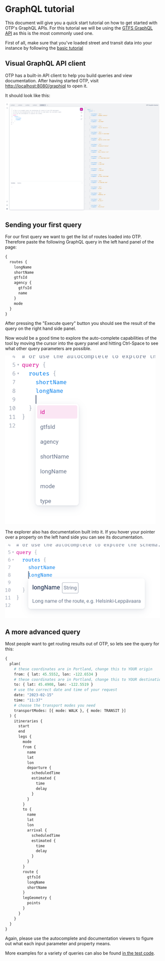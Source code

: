 <!--
  NOTE! Part of this document is generated. Make sure you edit the template, not the generated doc.

   - Template directory is:  /doc/templates
   - Generated directory is: /docs 
-->

# GraphQL tutorial

This document will give you a quick start tutorial on how to get started with OTP's GraphQL APIs. For 
this tutorial we will be using the [GTFS GraphQL API](GTFS-GraphQL-API.md) as this is the most commonly used one.

First of all, make sure that you've loaded street and transit data into your instance by following
the [basic tutorial](../Basic-Tutorial.md)

## Visual GraphQL API client

OTP has a built-in API client to help you build queries and view documentation. After having
started OTP, visit [http://localhost:8080/graphiql](http://localhost:8080/graphiql) to open it.

It should look like this:

![GraphiQL](../images/graphiql.png)

## Sending your first query

For our first query we want to get the list of routes loaded into OTP. Therefore paste the following 
GraphQL query in the left hand panel of the page:

<!-- route-query BEGIN -->
<!-- NOTE! This section is auto-generated. Do not change, change doc in code instead. -->

```graphql
{
  routes {
    longName
    shortName
    gtfsId
    agency {
      gtfsId
      name
    }
    mode
  }
}

```

<!-- route-query END -->

After pressing the "Execute query" button you should see the result of the query on the right hand
side panel.

Now would be a good time to explore the auto-complete capabilities of the tool by moving the
cursor into the query panel and hitting Ctrl-Space to see what other query parameters are possible.

![GraphiQL](../images/graphiql-autocomplete.png)

The explorer also has documentation built into it. If you hover your pointer over a property on the 
left hand side you can see its documentation.

![GraphiQL](../images/graphiql-documentation.png)

## A more advanced query

Most people want to get routing results out of OTP, so lets see the query for this:

<!-- plan-query BEGIN -->
<!-- NOTE! This section is auto-generated. Do not change, change doc in code instead. -->

```graphql
{
  plan(
    # these coordinates are in Portland, change this to YOUR origin
    from: { lat: 45.5552, lon: -122.6534 }
    # these coordinates are in Portland, change this to YOUR destination
    to: { lat: 45.4908, lon: -122.5519 }
    # use the correct date and time of your request
    date: "2023-02-15"
    time: "11:37"
    # choose the transport modes you need
    transportModes: [{ mode: WALK }, { mode: TRANSIT }]
  ) {
    itineraries {
      start
      end
      legs {
        mode
        from {
          name
          lat
          lon
          departure {
            scheduledTime
            estimated {
              time
              delay
            }
          }
        }
        to {
          name
          lat
          lon
          arrival {
            scheduledTime
            estimated {
              time
              delay
            }
          }
        }
        route {
          gtfsId
          longName
          shortName
        }
        legGeometry {
          points
        }
      }
    }
  }
}

```

<!-- plan-query END -->

Again, please use the autocomplete and documentation viewers to figure out what each input parameter
and property means.

More examples for a variety of queries can also be found [in the test code](https://github.com/opentripplanner/OpenTripPlanner/tree/dev-2.x/src/test/resources/org/opentripplanner/apis/gtfs/queries).